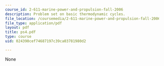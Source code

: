 ```yaml
---
course_id: 2-611-marine-power-and-propulsion-fall-2006
description: Problem set on basic thermodynamic cycles.
file_location: /coursemedia/2-611-marine-power-and-propulsion-fall-2006/024390cef74687197c39ca03781980d2_ps4.pdf
file_type: application/pdf
layout: pdf
title: ps4.pdf
type: course
uid: 024390cef74687197c39ca03781980d2

---
```

None